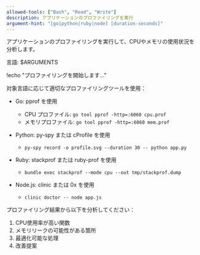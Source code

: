 ```yaml
---
allowed-tools: ["Bash", "Read", "Write"]
description: アプリケーションのプロファイリングを実行
argument-hint: "[go|python|ruby|node] [duration-seconds]"
---
```


アプリケーションのプロファイリングを実行して、CPUやメモリの使用状況を分析します。

言語: $ARGUMENTS

!echo "プロファイリングを開始します..."

対象言語に応じて適切なプロファイリングツールを使用：

- Go: pprof を使用
  - CPU プロファイル: `go tool pprof -http=:6060 cpu.prof`
  - メモリプロファイル: `go tool pprof -http=:6060 mem.prof`
  
- Python: py-spy または cProfile を使用
  - `py-spy record -o profile.svg --duration 30 -- python app.py`
  
- Ruby: stackprof または ruby-prof を使用
  - `bundle exec stackprof --mode cpu --out tmp/stackprof.dump`
  
- Node.js: clinic または 0x を使用
  - `clinic doctor -- node app.js`

プロファイリング結果から以下を分析してください：
1. CPU使用率が高い関数
2. メモリリークの可能性がある箇所
3. 最適化可能な処理
4. 改善提案